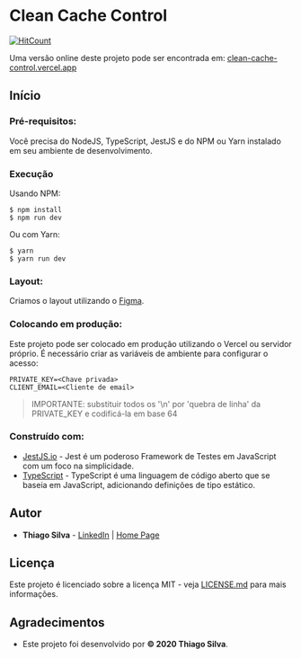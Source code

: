 # Clean Cache Control

[![HitCount](http://hits.dwyl.com/silva-thiago/clean-cache-control.svg)](http://hits.dwyl.com/silva-thiago/clean-cache-control)

Uma versão online deste projeto pode ser encontrada em: [clean-cache-control.vercel.app](https://clean-cache-control.vercel.app/)

<!-- ![Preview](https://github.com/silva-thiago/clean-cache-control) -->

## Início

### Pré-requisitos:

Você precisa do NodeJS, TypeScript, JestJS e do NPM ou Yarn instalado em seu ambiente de desenvolvimento.

### Execução

Usando NPM:
```
$ npm install
$ npm run dev
```

Ou com Yarn:
```
$ yarn
$ yarn run dev
```

### Layout:

Criamos o layout utilizando o [Figma](https://www.figma.com/).

### Colocando em produção:

Este projeto pode ser colocado em produção utilizando o Vercel ou servidor próprio. É necessário criar as variáveis de ambiente para configurar o acesso:
```
PRIVATE_KEY=<Chave privada>
CLIENT_EMAIL=<Cliente de email>
```
> IMPORTANTE: substituir todos os '\n' por 'quebra de linha' da PRIVATE_KEY e codificá-la em base 64

### Construído com:

* [JestJS.io](https://jestjs.io/) - Jest é um poderoso Framework de Testes em JavaScript com um foco na simplicidade.
* [TypeScript](https://www.typescriptlang.org/) - TypeScript é uma linguagem de código aberto que se baseia em JavaScript, adicionando definições de tipo estático.

## Autor

* **Thiago Silva** - [LinkedIn](https://www.linkedin.com/in/tjlsilva/) | [Home Page](https://dev.thiagosilva.cc/)

## Licença

Este projeto é licenciado sobre a licença MIT - veja [LICENSE.md](LICENSE) para mais informações.

## Agradecimentos

* Este projeto foi desenvolvido por **© 2020 Thiago Silva**.